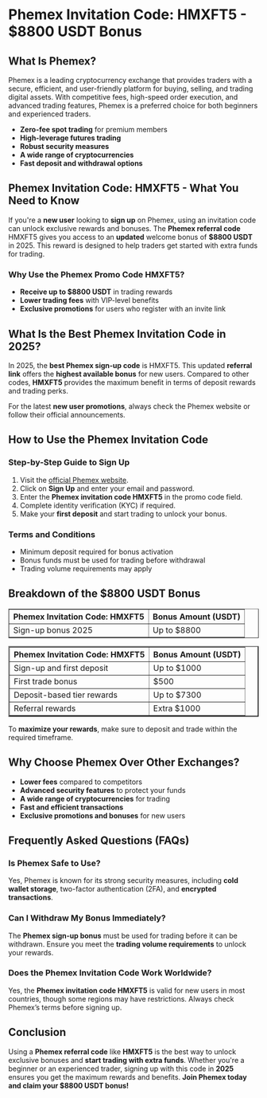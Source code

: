 <h1>Phemex Invitation Code: HMXFT5 - $8800 USDT Bonus</h1>

<table border="1">
    <tr>
        <th>Phemex Invitation Code: HMXFT5</th>
        <th>Bonus Amount (USDT)</th>
    </tr>
    <tr>
        <td>Sign-up bonus 2025</td>
        <td>Up to $8800</td>
    </tr>
  
<h2>What Is Phemex?</h2>
<p>Phemex is a leading cryptocurrency exchange that provides traders with a secure, efficient, and user-friendly platform for buying, selling, and trading digital assets. With competitive fees, high-speed order execution, and advanced trading features, Phemex is a preferred choice for both beginners and experienced traders.</p>

<ul>
    <li><strong>Zero-fee spot trading</strong> for premium members</li>
    <li><strong>High-leverage futures trading</strong></li>
    <li><strong>Robust security measures</strong></li>
    <li><strong>A wide range of cryptocurrencies</strong></li>
    <li><strong>Fast deposit and withdrawal options</strong></li>
</ul>

<h2>Phemex Invitation Code: HMXFT5 - What You Need to Know</h2>
<p>If you're a <strong>new user</strong> looking to <strong>sign up</strong> on Phemex, using an invitation code can unlock exclusive rewards and bonuses. The <strong>Phemex referral code</strong> HMXFT5 gives you access to an <strong>updated</strong> welcome bonus of <strong>$8800 USDT</strong> in 2025. This reward is designed to help traders get started with extra funds for trading.</p>

<h3>Why Use the Phemex Promo Code HMXFT5?</h3>
<ul>
    <li><strong>Receive up to $8800 USDT</strong> in trading rewards</li>
    <li><strong>Lower trading fees</strong> with VIP-level benefits</li>
    <li><strong>Exclusive promotions</strong> for users who register with an invite link</li>
</ul>

<h2>What Is the Best Phemex Invitation Code in 2025?</h2>
<p>In 2025, the <strong>best Phemex sign-up code</strong> is HMXFT5. This updated <strong>referral link</strong> offers the <strong>highest available bonus</strong> for new users. Compared to other codes, <strong>HMXFT5</strong> provides the maximum benefit in terms of deposit rewards and trading perks.</p>

<p>For the latest <strong>new user promotions</strong>, always check the Phemex website or follow their official announcements.</p>

<h2>How to Use the Phemex Invitation Code</h2>
<h3>Step-by-Step Guide to Sign Up</h3>
<ol>
    <li>Visit the <a href="https://phemex.com/register?group=4944&referralCode=HMXFT5" target="_blank">official Phemex website</a>.</li>
    <li>Click on <strong>Sign Up</strong> and enter your email and password.</li>
    <li>Enter the <strong>Phemex invitation code HMXFT5</strong> in the promo code field.</li>
    <li>Complete identity verification (KYC) if required.</li>
    <li>Make your <strong>first deposit</strong> and start trading to unlock your bonus.</li>
</ol>

<h3>Terms and Conditions</h3>
<ul>
    <li>Minimum deposit required for bonus activation</li>
    <li>Bonus funds must be used for trading before withdrawal</li>
    <li>Trading volume requirements may apply</li>
</ul>

<h2>Breakdown of the $8800 USDT Bonus</h2>
<table border="2">
    <tr>
        <th>Phemex Invitation Code: HMXFT5</th>
        <th>Bonus Amount (USDT)</th>
    </tr>
    <tr>
        <td>Sign-up and first deposit</td>
        <td>Up to $1000</td>
    </tr>
    <tr>
        <td>First trade bonus</td>
        <td>$500</td>
    </tr>
    <tr>
        <td>Deposit-based tier rewards</td>
        <td>Up to $7300</td>
    </tr>
    <tr>
        <td>Referral rewards</td>
        <td>Extra $1000</td>
    </tr>
</table>

<p>To <strong>maximize your rewards</strong>, make sure to deposit and trade within the required timeframe.</p>

<h2>Why Choose Phemex Over Other Exchanges?</h2>
<ul>
    <li><strong>Lower fees</strong> compared to competitors</li>
    <li><strong>Advanced security features</strong> to protect your funds</li>
    <li><strong>A wide range of cryptocurrencies</strong> for trading</li>
    <li><strong>Fast and efficient transactions</strong></li>
    <li><strong>Exclusive promotions and bonuses</strong> for new users</li>
</ul>

<h2>Frequently Asked Questions (FAQs)</h2>
<h3>Is Phemex Safe to Use?</h3>
<p>Yes, Phemex is known for its strong security measures, including <strong>cold wallet storage</strong>, two-factor authentication (2FA), and <strong>encrypted transactions</strong>.</p>

<h3>Can I Withdraw My Bonus Immediately?</h3>
<p>The <strong>Phemex sign-up bonus</strong> must be used for trading before it can be withdrawn. Ensure you meet the <strong>trading volume requirements</strong> to unlock your rewards.</p>

<h3>Does the Phemex Invitation Code Work Worldwide?</h3>
<p>Yes, the <strong>Phemex invitation code HMXFT5</strong> is valid for new users in most countries, though some regions may have restrictions. Always check Phemex’s terms before signing up.</p>

<h2>Conclusion</h2>
<p>Using a <strong>Phemex referral code</strong> like <strong>HMXFT5</strong> is the best way to unlock exclusive bonuses and <strong>start trading with extra funds</strong>. Whether you're a beginner or an experienced trader, signing up with this code in <strong>2025</strong> ensures you get the maximum rewards and benefits. <strong>Join Phemex today and claim your $8800 USDT bonus!</strong></p>
